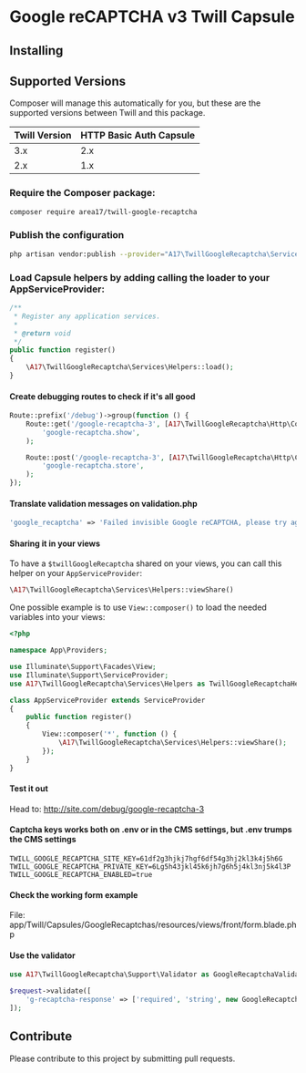 # Google reCAPTCHA v3 Twill Capsule

## Installing

## Supported Versions
Composer will manage this automatically for you, but these are the supported versions between Twill and this package.

| Twill Version | HTTP Basic Auth Capsule |
|---------------|-------------------------|
| 3.x           | 2.x                     |
| 2.x           | 1.x                     |

### Require the Composer package:

``` bash
composer require area17/twill-google-recaptcha
```

### Publish the configuration

``` bash
php artisan vendor:publish --provider="A17\TwillGoogleRecaptcha\ServiceProvider"
```

### Load Capsule helpers by adding calling the loader to your AppServiceProvider:

``` php
/**
 * Register any application services.
 *
 * @return void
 */
public function register()
{
    \A17\TwillGoogleRecaptcha\Services\Helpers::load();
}
```

#### Create debugging routes to check if it's all good

```php
Route::prefix('/debug')->group(function () {
    Route::get('/google-recaptcha-3', [A17\TwillGoogleRecaptcha\Http\Controllers\TwillGoogleRecaptchaFrontController::class, 'show'])->name(
        'google-recaptcha.show',
    );

    Route::post('/google-recaptcha-3', [A17\TwillGoogleRecaptcha\Http\Controllers\TwillGoogleRecaptchaFrontController::class, 'store'])->name(
        'google-recaptcha.store',
    );
});
```

#### Translate validation messages on validation.php

```php
'google_recaptcha' => 'Failed invisible Google reCAPTCHA, please try again.',
```

#### Sharing it in your views

To have a `$twillGoogleRecaptcha` shared on your views, you can call this helper on your `AppServiceProvider`: 

``` php
\A17\TwillGoogleRecaptcha\Services\Helpers::viewShare()
```

One possible example is to use `View::composer()` to load the needed variables into your views: 

``` php
<?php

namespace App\Providers;

use Illuminate\Support\Facades\View;
use Illuminate\Support\ServiceProvider;
use A17\TwillGoogleRecaptcha\Services\Helpers as TwillGoogleRecaptchaHelpers;

class AppServiceProvider extends ServiceProvider
{
    public function register()
    {
        View::composer('*', function () {
            \A17\TwillGoogleRecaptcha\Services\Helpers::viewShare();
        });
    }
}
```

#### Test it out

Head to: http://site.com/debug/google-recaptcha-3

#### Captcha keys works both on .env or in the CMS settings, but .env trumps the CMS settings

```dotenv
TWILL_GOOGLE_RECAPTCHA_SITE_KEY=61df2g3hjkj7hgf6df54g3hj2kl3k4j5h6G
TWILL_GOOGLE_RECAPTCHA_PRIVATE_KEY=6Lg5h43jkl45k6jh7g6h5j4kl3nj5k4l3P
TWILL_GOOGLE_RECAPTCHA_ENABLED=true
```

#### Check the working form example

File: app/Twill/Capsules/GoogleRecaptchas/resources/views/front/form.blade.php

#### Use the validator

```php
use A17\TwillGoogleRecaptcha\Support\Validator as GoogleRecaptchaValidator;

$request->validate([
    'g-recaptcha-response' => ['required', 'string', new GoogleRecaptchaValidator()],
]);
```

## Contribute

Please contribute to this project by submitting pull requests.
